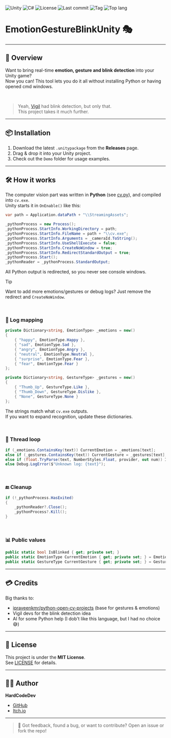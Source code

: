![Unity](https://img.shields.io/badge/Unity-unity?logo=Unity&color=%23000000)
![C#](https://img.shields.io/badge/C%23-%23512BD4?logo=.NET)
![License](https://img.shields.io/github/license/HardCodeDev777/EmotionGestureBlinkUnity?color=%2305991d)
![Last commit](https://img.shields.io/github/last-commit/HardCodeDev777/EmotionGestureBlinkUnity?color=%2305991d)
![Tag](https://img.shields.io/github/v/tag/HardCodeDev777/EmotionGestureBlinkUnity)
![Top lang](https://img.shields.io/github/languages/top/HardCodeDev777/EmotionGestureBlinkUnity)

# EmotionGestureBlinkUnity 🎭

---

## 🚀 Overview

Want to bring real-time **emotion, gesture and blink detection** into your Unity game?  
Now you can! This tool lets you do it all without installing Python or having opened cmd windows.

&nbsp;

> Yeah, [Vigil](https://store.steampowered.com/app/3817090) had blink detection, but only that.  
> This project takes it much further.

---

## 📦 Installation

1. Download the latest `.unitypackage` from the **Releases** page.  
2. Drag & drop it into your Unity project.  
3. Check out the `Demo` folder for usage examples.

---

## 🛠️ How it works

The computer vision part was written in **Python** (see [cv.py](<src/Computer Vision/cv.py>)), and compiled into `cv.exe`.  
Unity starts it in `OnEnable()` like this:

```csharp
var path = Application.dataPath + "\\StreamingAssets";

_pythonProcess = new Process();
_pythonProcess.StartInfo.WorkingDirectory = path;
_pythonProcess.StartInfo.FileName = path + "\\cv.exe";
_pythonProcess.StartInfo.Arguments = _cameraId.ToString();
_pythonProcess.StartInfo.UseShellExecute = false;
_pythonProcess.StartInfo.CreateNoWindow = true;
_pythonProcess.StartInfo.RedirectStandardOutput = true;
_pythonProcess.Start();
_pythonReader = _pythonProcess.StandardOutput;
```

All Python output is redirected, so you never see console windows.

> [!TIP]  
> Want to add more emotions/gestures or debug logs? Just remove the redirect and `CreateNoWindow`.

&nbsp;

### 🔑 Log mapping

```csharp
private Dictionary<string, EmotionType> _emotions = new()
{
    { "happy", EmotionType.Happy },
    { "sad", EmotionType.Sad },
    { "angry", EmotionType.Angry },
    { "neutral", EmotionType.Neutral },
    { "surprise", EmotionType.Fear },
    { "fear", EmotionType.Fear }
};

private Dictionary<string, GestureType> _gestures = new()
{
    { "Thumb_Up", GestureType.Like },
    { "Thumb_Down", GestureType.Dislike },
    { "None", GestureType.None }
};
```

The strings match what `cv.exe` outputs.  
If you want to expand recognition, update these dictionaries.

&nbsp;

### 🔄 Thread loop

```csharp
if (_emotions.ContainsKey(text)) CurrentEmotion = _emotions[text];
else if (_gestures.ContainsKey(text)) CurrentGesture = _gestures[text];
else if (float.TryParse(text, NumberStyles.Float, provider, out num)) IsBlinked = num > _blinkingThreashold;
else Debug.LogError($"Unknown log: {text}");
```

&nbsp;

### 🔚 Cleanup

```csharp
if (!_pythonProcess.HasExited)
{
    _pythonReader?.Close();
    _pythonProcess?.Kill();
}
```

&nbsp;

### 📊 Public values

```csharp
public static bool IsBlinked { get; private set; }
public static EmotionType CurrentEmotion { get; private set; } = EmotionType.Neutral;
public static GestureType CurrentGesture { get; private set; } = GestureType.None;
```

---

## 💳 Credits

Big thanks to:  
- [ipraveenkmr/python-open-cv-projects](https://github.com/ipraveenkmr/python-open-cv-projects) (base for gestures & emotions)  
- Vigil devs for the blink detection idea  
- AI for some Python help (I dob't like this language, but I had no choice😅)

---

## 📄 License

This project is under the **MIT License**.  
See [LICENSE](LICENSE) for details.

---

## 👨‍💻 Author

**HardCodeDev**  
- [GitHub](https://github.com/HardCodeDev777)  
- [Itch.io](https://hardcodedev.itch.io/)  

---

> 💬 Got feedback, found a bug, or want to contribute? Open an issue or fork the repo!
